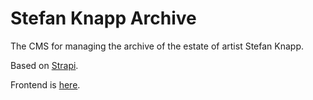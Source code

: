 # Stefan Knapp Archive

The CMS for managing the archive of the estate of artist Stefan Knapp.

Based on [Strapi](https://strapi.io/).

Frontend is [here](https://github.com/sciencefidelity/knapp-archive).
